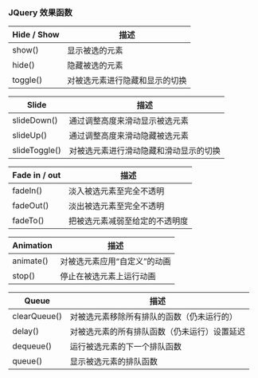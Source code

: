 ### JQuery 效果函数


Hide / Show| 描述 |
-----|-----|
show()      |显示被选的元素
hide()      |隐藏被选的元素
toggle()    |对被选元素进行隐藏和显示的切换


Slide|  描述 |
-----|-----|
slideDown()     |通过调整高度来滑动显示被选元素
slideUp()       |通过调整高度来滑动隐藏被选元素
slideToggle()   |对被选元素进行滑动隐藏和滑动显示的切换


Fade in / out   |描述 |
-----|-----|
fadeIn()       |淡入被选元素至完全不透明
fadeOut()      |淡出被选元素至完全不透明
fadeTo()       |把被选元素减弱至给定的不透明度


Animation   | 描述 |
-----|-----|
animate()       |对被选元素应用“自定义”的动画
stop()          |停止在被选元素上运行动画


Queue   | 描述 |
-----|-----|
clearQueue()   |对被选元素移除所有排队的函数（仍未运行的）
delay()        |对被选元素的所有排队函数（仍未运行）设置延迟
dequeue()      |运行被选元素的下一个排队函数
queue()        |显示被选元素的排队函数
